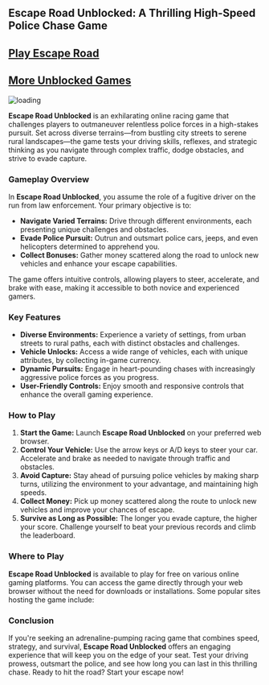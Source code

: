 ## Escape Road Unblocked: A Thrilling High-Speed Police Chase Game

## [Play Escape Road](https://tinyurl.com/2nat99ew)

## [More Unblocked Games](https://github.com/Unblocked-Games-Online/.github)

![loading](https://github.com/user-attachments/assets/45dff1cd-266b-4c77-8a37-eb5ab5b71e8a)

**Escape Road Unblocked** is an exhilarating online racing game that challenges players to outmaneuver relentless police forces in a high-stakes pursuit. Set across diverse terrains—from bustling city streets to serene rural landscapes—the game tests your driving skills, reflexes, and strategic thinking as you navigate through complex traffic, dodge obstacles, and strive to evade capture.

### Gameplay Overview

In **Escape Road Unblocked**, you assume the role of a fugitive driver on the run from law enforcement. Your primary objective is to:

- **Navigate Varied Terrains:** Drive through different environments, each presenting unique challenges and obstacles.
- **Evade Police Pursuit:** Outrun and outsmart police cars, jeeps, and even helicopters determined to apprehend you.
- **Collect Bonuses:** Gather money scattered along the road to unlock new vehicles and enhance your escape capabilities.

The game offers intuitive controls, allowing players to steer, accelerate, and brake with ease, making it accessible to both novice and experienced gamers.

### Key Features

- **Diverse Environments:** Experience a variety of settings, from urban streets to rural paths, each with distinct obstacles and challenges.
- **Vehicle Unlocks:** Access a wide range of vehicles, each with unique attributes, by collecting in-game currency.
- **Dynamic Pursuits:** Engage in heart-pounding chases with increasingly aggressive police forces as you progress.
- **User-Friendly Controls:** Enjoy smooth and responsive controls that enhance the overall gaming experience.

### How to Play

1. **Start the Game:** Launch **Escape Road Unblocked** on your preferred web browser.
2. **Control Your Vehicle:** Use the arrow keys or A/D keys to steer your car. Accelerate and brake as needed to navigate through traffic and obstacles.
3. **Avoid Capture:** Stay ahead of pursuing police vehicles by making sharp turns, utilizing the environment to your advantage, and maintaining high speeds.
4. **Collect Money:** Pick up money scattered along the route to unlock new vehicles and improve your chances of escape.
5. **Survive as Long as Possible:** The longer you evade capture, the higher your score. Challenge yourself to beat your previous records and climb the leaderboard.

### Where to Play

**Escape Road Unblocked** is available to play for free on various online gaming platforms. You can access the game directly through your web browser without the need for downloads or installations. Some popular sites hosting the game include:

### Conclusion

If you're seeking an adrenaline-pumping racing game that combines speed, strategy, and survival, **Escape Road Unblocked** offers an engaging experience that will keep you on the edge of your seat. Test your driving prowess, outsmart the police, and see how long you can last in this thrilling chase. Ready to hit the road? Start your escape now!

